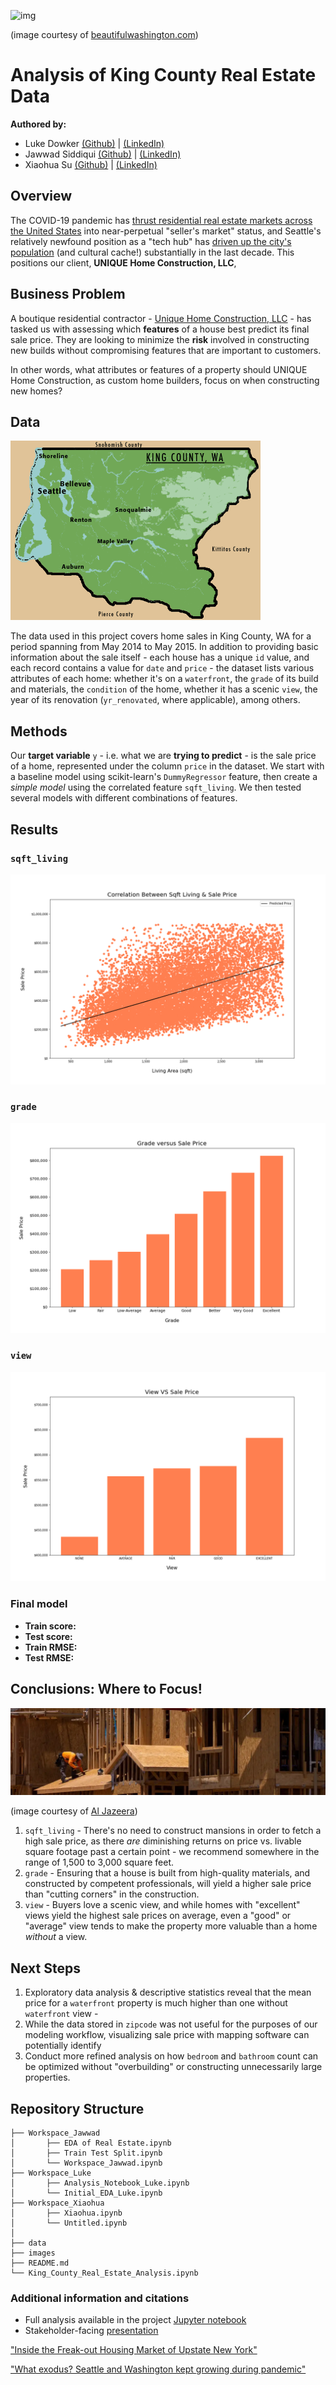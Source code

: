 ![img](./images/kc_header.png)

(image courtesy of [beautifulwashington.com](https://beautifulwashington.com/))

# Analysis of King County Real Estate Data

**Authored by:**
- Luke Dowker [(Github)](https://github.com/toastdeini) | [(LinkedIn)](https://www.linkedin.com/in/luke-dowker/)
- Jawwad Siddiqui [(Github)](https://github.com/jsiddiqui85) | [(LinkedIn)](https://www.linkedin.com/in/jsiddiqui85/)
- Xiaohua Su [(Github)](https://github.com/xiaohua-su) | [(LinkedIn)](https://www.linkedin.com/in/xiaohua-su/)

## Overview

The COVID-19 pandemic has [thrust residential real estate markets across the United States](https://www.curbed.com/article/inside-the-covid-19-housing-market-of-upstate-new-york.html) into near-perpetual "seller's market" status, and Seattle's relatively newfound position as a "tech hub" has [driven up the city's population](https://www.seattletimes.com/seattle-news/data/covid-slowed-but-didnt-stop-population-growth-in-seattle-washington-hits-7-7m-residents/) (and cultural cache!) substantially in the last decade. This positions our client, **UNIQUE Home Construction, LLC**, 

## Business Problem

A boutique residential contractor - [Unique Home Construction, LLC](https://www.uniquehomeco.com/) - has tasked us with assessing which **features** of a house best predict its final sale price. They are looking to minimize the **risk** involved in constructing new builds without compromising features that are important to customers.

In other words, what attributes or features of a property should UNIQUE Home Construction, as custom home builders, focus on when constructing new homes?

## Data

![img](./images/kc_map.png)

The data used in this project covers home sales in King County, WA for a period spanning from May 2014 to May 2015. In addition to providing basic information about the sale itself - each house has a unique `id` value, and each record contains a value for `date` and `price` - the dataset lists various attributes of each home: whether it's on a `waterfront`, the `grade` of its build and materials, the `condition` of the home, whether it has a scenic `view`, the year of its renovation (`yr_renovated`, where applicable), among others.

## Methods

Our **target variable** `y` - i.e. what we are **trying to predict** - is the sale price of a home, represented under the column `price` in the dataset. We start with a baseline model using scikit-learn's `DummyRegressor` feature, then create a *simple model* using the correlated feature `sqft_living`. We then tested several models with different combinations of features.

## Results

### `sqft_living`

![img](./images/sqftliving.png)

### `grade`

![img](./images/grade.png)

### `view`

![img](./images/view.png)

### Final model

- **Train score:**
- **Test score:**
- **Train RMSE:**
- **Test RMSE:**

    
## Conclusions: Where to Focus!

![img](./images/new_build.png)

(image courtesy of [Al Jazeera](https://www.aljazeera.com/))

1. `sqft_living` - There's no need to construct mansions in order to fetch a high sale price, as there *are* diminishing returns on price vs. livable square footage past a certain point - we recommend somewhere in the range of 1,500 to 3,000 square feet.
2. `grade` - Ensuring that a house is built from high-quality materials, and constructed by competent professionals, will yield a higher sale price than "cutting corners" in the construction.
3. `view` - Buyers love a scenic view, and while homes with "excellent" views yield the highest sale prices on average, even a "good" or "average" view tends to make the property more valuable than a home *without* a view.

## Next Steps

1. Exploratory data analysis & descriptive statistics reveal that the mean price for a `waterfront` property is much higher than one without `waterfront` view - 
2. While the data stored in `zipcode` was not useful for the purposes of our modeling workflow, visualizing sale price with mapping software can potentially identify
3. Conduct more refined analysis on how `bedroom` and `bathroom` count can be optimized without "overbuilding" or constructing unnecessarily large properties.

## Repository Structure
```
├── Workspace_Jawwad
│       ├── EDA of Real Estate.ipynb
│       ├── Train Test Split.ipynb
│       └── Workspace_Jawwad.ipynb
├── Workspace_Luke
│       ├── Analysis_Notebook_Luke.ipynb
│       └── Initial_EDA_Luke.ipynb
├── Workspace_Xiaohua
│       ├── Xiaohua.ipynb
│       └── Untitled.ipynb
│
├── data
├── images
├── README.md
└── King_County_Real_Estate_Analysis.ipynb
```
### Additional information and citations

- Full analysis available in the project [Jupyter notebook]()
- Stakeholder-facing [presentation]()


["Inside the Freak-out Housing Market of Upstate New York"](https://www.curbed.com/article/inside-the-covid-19-housing-market-of-upstate-new-york.html)

["What exodus? Seattle and Washington kept growing during pandemic"](https://www.seattletimes.com/seattle-news/data/covid-slowed-but-didnt-stop-population-growth-in-seattle-washington-hits-7-7m-residents/)